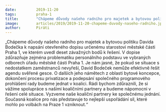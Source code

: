 ```yaml
---
date:         2019-11-20
tags:         praha-1
title:        "Chápeme důvody našeho radního pro majetek a bytovou politiku Davida Bodečka"
image: 	      articles/2019/2019-11-20-chapeme-duvody-naseho-radniho.jpg
author:       Piráti
---
```


„Chápeme důvody našeho radního pro majetek a bytovou politiku Davida Bodečka k napsání otevřeného dopisu 
určenému starostovi městské části Praha 1, ve kterém uvedl deset závažných bodů k řešení. V dopise zdůrazňuje 
zejména problematiku personálního podstavu ve vybraných odborech úřadu městské části Praha 1. Je nám jasné, 
že pokud se situace s nedostatkem zaměstnanců nevyřeší, David Bodeček nemůže efektivně řešit agendu svěřené gesce. 
O dalších jeho námětech z oblasti bytové koncepce, dokončení procesu privatizace a podepsání společného programového 
prohlášení rady budeme jednat v koalici. Rádi bychom zdůraznili, že si vážíme spolupráce s našimi koaličními partnery 
a budeme nápomocni v řešení celé situace. Vyzveme naše koaliční partnery ke společnému jednání. 
Současná koalice pro nás představuje to nejlepší uspořádání sil, které mohlo po volbách na Praze 1 vzniknout.“
